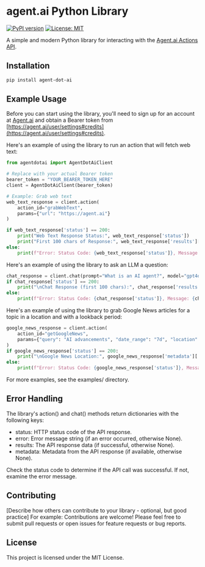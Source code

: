 # agent.ai Python Library

[![PyPI version](https://badge.fury.io/py/agentdotai.svg)](https://badge.fury.io/py/agentdotai)
[![License: MIT](https://img.shields.io/badge/License-MIT-yellow.svg)](https://opensource.org/licenses/MIT)

A simple and modern Python library for interacting with the [Agent.ai Actions API](https://agent.ai/actions).

## Installation

```bash
pip install agent-dot-ai 
```

## Example Usage

Before you can start using the library, you'll need to sign up for an account at [Agent.ai](https://agent.ai) and obtain a Bearer token from [https://agent.ai/user/settings#credits](https://agent.ai/user/settings#credits).

Here's an example of using the library to run an action that will fetch web text:

```python
from agentdotai import AgentDotAiClient

# Replace with your actual Bearer token
bearer_token = "YOUR_BEARER_TOKEN_HERE"
client = AgentDotAiClient(bearer_token)

# Example: Grab web text
web_text_response = client.action(
    action_id="grabWebText",
    params={"url": "https://agent.ai"}
)

if web_text_response['status'] == 200:
    print("Web Text Response Status:", web_text_response['status'])
    print("First 100 chars of Response:", web_text_response['results'][:100] + "...")
else:
    print(f"Error: Status Code: {web_text_response['status']}, Message: {web_text_response['error']}")
```

Here's an example of using the library to ask an LLM a question:

```python
chat_response = client.chat(prompt="What is an AI agent?", model="gpt4o")
if chat_response['status'] == 200:
    print("\nChat Response (first 100 chars):", chat_response['results'][:100] + "...")
else:
    print(f"Error: Status Code: {chat_response['status']}, Message: {chat_response['error']}")
```

Here's an example of using the library to grab Google News articles for a topic in a location and with a lookback period:

```python
google_news_response = client.action(
    action_id="getGoogleNews",
    params={"query": "AI advancements", "date_range": "7d", "location": "Boston"}
)
if google_news_response['status'] == 200:
    print("\nGoogle News Location:", google_news_response['metadata']['search_information']['location_used'])
else:
    print(f"Error: Status Code: {google_news_response['status']}, Message: {google_news_response['error']}")
```

For more examples, see the examples/ directory.

## Error Handling

The library's action() and chat() methods return dictionaries with the following keys:

- status: HTTP status code of the API response.
- error: Error message string (if an error occurred, otherwise None).
- results: The API response data (if successful, otherwise None).
- metadata: Metadata from the API response (if available, otherwise None).

Check the status code to determine if the API call was successful. If not, examine the error message.

## Contributing

[Describe how others can contribute to your library - optional, but good practice]
For example:
Contributions are welcome! Please feel free to submit pull requests or open issues for feature requests or bug reports.

## License

This project is licensed under the MIT License.
